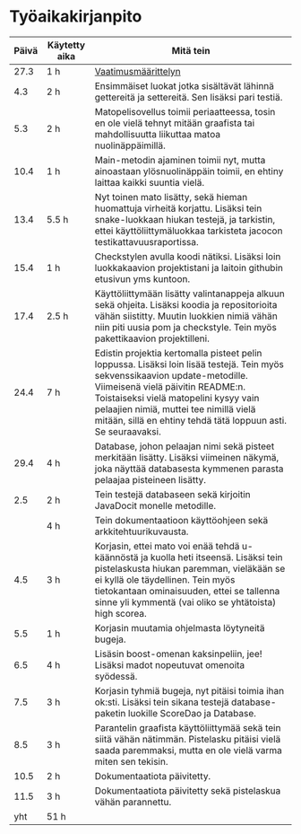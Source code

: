 # Työaikakirjanpito

| Päivä | Käytetty aika | Mitä tein    |
|-------|---------------|--------------|
| 27.3  | 1 h           | [Vaatimusmäärittelyn](https://github.com/hallssus/omt-harjoitustyo/blob/master/dokumentaatio/vaatimusmaarittely.md) |
| 4.3   | 2 h           | Ensimmäiset luokat jotka sisältävät lähinnä gettereitä ja settereitä. Sen lisäksi pari testiä. |
| 5.3   | 2 h           | Matopelisovellus toimii periaatteessa, tosin en ole vielä tehnyt mitään graafista tai mahdollisuutta liikuttaa matoa nuolinäppäimillä. |
| 10.4  | 1 h           | Main-metodin ajaminen toimii nyt, mutta ainoastaan ylösnuolinäppäin toimii, en ehtiny laittaa kaikki suuntia vielä. |
| 13.4  | 5.5 h         | Nyt toinen mato lisätty, sekä hieman huomattuja virheitä korjattu. Lisäksi tein snake-luokkaan hiukan testejä, ja tarkistin, ettei käyttöliittymäluokkaa tarkisteta jacocon testikattavuusraportissa.
| 15.4  | 1 h           | Checkstylen avulla koodi nätiksi. Lisäksi loin luokkakaavion projektistani ja laitoin githubin etusivun yms kuntoon. 
| 17.4  | 2.5 h         | Käyttöliittymään lisätty valintanappeja alkuun sekä ohjeita. Lisäksi koodia ja repositorioita vähän siistitty. Muutin luokkien nimiä vähän niin piti uusia pom ja checkstyle. Tein myös pakettikaavion projektilleni.
| 24.4  | 7 h           | Edistin projektia kertomalla pisteet pelin loppussa. Lisäksi loin lisää testejä. Tein myös sekvenssikaavion update-metodille. Viimeisenä vielä päivitin README:n. Toistaiseksi vielä matopelini kysyy vain pelaajien nimiä, muttei tee nimillä vielä mitään, sillä en ehtiny tehdä tätä loppuun asti. Se seuraavaksi.
| 29.4	| 4 h		| Database, johon pelaajan nimi sekä pisteet merkitään lisätty. Lisäksi viimeinen näkymä, joka näyttää databasesta kymmenen parasta pelaajaa pisteineen lisätty. 
| 2.5	| 2 h		| Tein testejä databaseen sekä kirjoitin JavaDocit monelle metodille. 
|	| 4 h		| Tein dokumentaatioon käyttöohjeen sekä arkkitehtuurikuvausta. 
| 4.5   | 3 h           | Korjasin, ettei mato voi enää tehdä u-käännöstä ja kuolla heti itseensä. Lisäksi tein pistelaskusta hiukan paremman, vieläkään se ei kyllä ole täydellinen. Tein myös tietokantaan ominaisuuden, ettei se tallenna sinne yli kymmentä (vai oliko se yhtätoista) high scorea.
| 5.5   | 1 h           | Korjasin muutamia ohjelmasta löytyneitä bugeja.
| 6.5   | 4 h           | Lisäsin boost-omenan kaksinpeliin, jee! Lisäksi madot nopeutuvat omenoita syödessä. 
| 7.5   | 3 h 		| Korjasin tyhmiä bugeja, nyt pitäisi toimia ihan ok:sti. Lisäksi tein sikana testejä database-paketin luokille ScoreDao ja Database.
| 8.5	| 3 h		| Parantelin graafista käyttöliittymää sekä tein siitä vähän nätimmän. Pistelasku pitäisi vielä saada paremmaksi, mutta en ole vielä varma miten sen tekisin.
| 10.5	| 2 h 		| Dokumentaatiota päivitetty.
| 11.5  | 3 h		| Dokumentaatiota päivitetty sekä pistelaskua vähän parannettu.
| yht   | 51 h          |  
